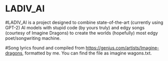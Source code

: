# LADIV_AI

#LADIV_AI is a project designed to combine state-of-the-art (currently using GPT-2) AI models with stupid code (by yours truly) and edgy songs (courtesy of Imagine Dragons) to create the worlds (hopefully) most edgy poet/songwriting machine.

#Song lyrics found and compiled from https://genius.com/artists/Imagine-dragons, formatted by me. You can find the file as imagine wagons.txt.
